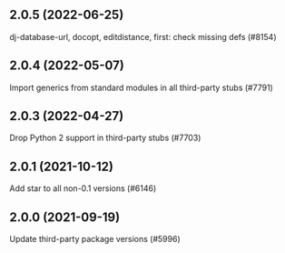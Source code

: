 ## 2.0.5 (2022-06-25)

dj-database-url, docopt, editdistance, first: check missing defs (#8154)

## 2.0.4 (2022-05-07)

Import generics from standard modules in all third-party stubs (#7791)

## 2.0.3 (2022-04-27)

Drop Python 2 support in third-party stubs (#7703)

## 2.0.1 (2021-10-12)

Add star to all non-0.1 versions (#6146)

## 2.0.0 (2021-09-19)

Update third-party package versions (#5996)

